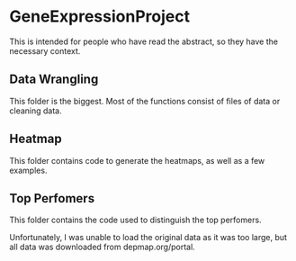 # GeneExpressionProject


This is intended for people who have read the abstract, so they have the necessary context.

## Data Wrangling

This folder is the biggest. Most of the functions consist of files of data or cleaning data.

## Heatmap

This folder contains code to generate the heatmaps, as well as a few examples.

## Top Perfomers

This folder contains the code used to distinguish the top perfomers.

Unfortunately, I was unable to load the original data as it was too large, but all data was downloaded from depmap.org/portal.
